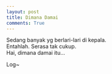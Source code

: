 ```yaml
---
layout: post
title: Dimana Damai
comments: True
---
```


Sedang banyak yg berlari-lari di kepala.  
Entahlah. Serasa tak cukup.  
Hai, dimana damai itu...

Log~
